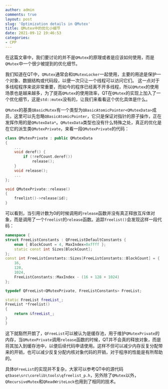 ```yaml
---
author: admin
comments: true
layout: post
slug: 'Optimization details in QMutex'
title: QMutex中的优化小细节
date: 2021-09-12 19:46:53
categories:
- CPP
---
```


在这篇文章中，我们要讨论的并不是`QMutex`的原理或者是应该如何使用，而是`QMutex`中一个很少被提到的优化细节。

我们知道在QT中，`QMutex`通常会和`QMutexLocker`一起使用，主要的用途是保护一个对象、数据结构或代码段，以便一次只让一个线程可以访问它们。 这一点对于多线程程序来说非常重要，而如今的程序已经离不开多线程，所以`QMutex`的使用场景也是越来越多，为了提高`QMutex`的使用效率，QT在`QMutex`的实现上加入了一个优化细节，这是`std::mutex`没有的，让我们来看看这个优化具体是什么。

`QMutex`的基类`QBasicMutex`有一个类型为`QBasicAtomicPointer<QMutexData>`成员，这里可以先忽略`QBasicAtomicPointer`，它只是保证对指针的原子操作，正在发挥作用的是`QMutexData*`。`QMutexData`类型也没有什么特殊之处，真正的优化是在它的派生类`QMutexPrivate`，来看一段`QMutexPrivate`的代码：

``` c++
class QMutexPrivate : public QMutexData
{
    ...
    void deref() {
        if (!refCount.deref())
            release();
    }
    void release();
    ...
};

void QMutexPrivate::release()
{
    freelist()->release(id);
}
```

可以看到，当引用计数为0的时候调用的`release`函数并没有真正释放互斥体对象，而是调用了一个`freelist`的`release`函数。追踪`freelist()`会发现这样一段代码：

``` c++
namespace {
struct FreeListConstants : QFreeListDefaultConstants {
    enum { BlockCount = 4, MaxIndex=0xffff };
    static const int Sizes[BlockCount];
};
const int FreeListConstants::Sizes[FreeListConstants::BlockCount] = {
    16,
    128,
    1024,
    FreeListConstants::MaxIndex - (16 + 128 + 1024)
};

typedef QFreeList<QMutexPrivate, FreeListConstants> FreeList;

static FreeList freeList_;
FreeList *freelist()
{
    return &freeList_;
}
}
```

这下就豁然开朗了，`QFreeList`可以被认为是缓存池，用于维护`QMutexPrivate`的内存，当`QMutexPrivate`调用`release`函数的时候，QT并不会真的释放对象，而是将其加入到缓存池中，以便后续代码申请使用。这样不但可以减少内存反复分配带来的开销，也可以减少反复分配内核对象代码的开销，对于程序的性能是有所帮助的。

具体`QFreeList`的实现并不复杂，大家可以参考QT中的源代码`qtbase\src\corelib\tools\qfreelist_p.h`，另外除了`QMutex`以外，`QRecursiveMutex`和`QReadWriteLock`也用到了相同的技术。